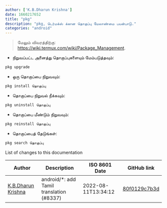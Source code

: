 ```yaml
---
author: ['K.B.Dharun Krishna']
date: 1660217652
title: "pkg"
description: "pkg, டெர்மக்ஸ் க்கான தொகுப்பு மேலாண்மை பயன்பாடு."
categories: "android"
---
```

> மேலும் விவரத்திற்கு: <https://wiki.termux.com/wiki/Package_Management>.

- நிறுவப்பட்ட அனைத்து தொகுப்புகளையும் மேம்படுத்தவும்:

```bash
pkg upgrade
```

- ஒரு தொகுப்பை நிறுவவும்:

```bash
pkg install தொகுப்பு
```

- தொகுப்பை நிறுவல் நீக்கவும்:

```bash
pkg uninstall தொகுப்பு
```

- தொகுப்பை மீண்டும் நிறுவவும்:

```bash
pkg reinstall தொகுப்பு
```

- தொகுப்பைத் தேடுங்கள்:

```bash
pkg search தொகுப்பு
```
List of changes to this documentation


Author | Description | ISO 8601 Date | GitHub link
------|-----|-----|-----
[K.B.Dharun Krishna](mailto:kbdharunkrishna@gmail.com) | android/*: add Tamil translation (#8337) | 2022-08-11T13:34:12 | [80f0129c7b3d](https://github.com/tldr-pages/tldr/commit/80f0129c7b3d8a56491c6cbda60c59815c987095)

